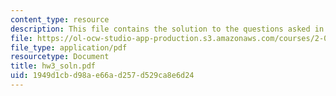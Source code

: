 ```yaml
---
content_type: resource
description: This file contains the solution to the questions asked in homework 3.
file: https://ol-ocw-studio-app-production.s3.amazonaws.com/courses/2-011-introduction-to-ocean-science-and-engineering-spring-2006/1949d1cbd98ae66ad257d529ca8e6d24_hw3_soln.pdf
file_type: application/pdf
resourcetype: Document
title: hw3_soln.pdf
uid: 1949d1cb-d98a-e66a-d257-d529ca8e6d24
---
```

